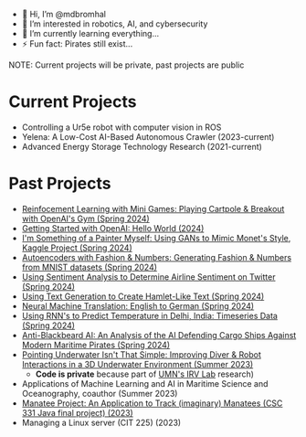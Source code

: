 - 👋 Hi, I’m @mdbromhal
- 👀 I’m interested in robotics, AI, and cybersecurity
- 🌱 I’m currently learning everything...
- ⚡ Fun fact: Pirates still exist...

NOTE: Current projects will be private, past projects are public

<!---
mdbromhal/mdbromhal is a ✨ special ✨ repository because its `README.md` (this file) appears on your GitHub profile.
You can click the Preview link to take a look at your changes.
--->
# Current Projects 
- Controlling a Ur5e robot with computer vision in ROS
- Yelena: A Low-Cost AI-Based Autonomous Crawler (2023-current)
- Advanced Energy Storage Technology Research (2021-current)
  

# Past Projects
- [Reinfocement Learning with Mini Games: Playing Cartpole & Breakout with OpenAI's Gym (Spring 2024)](https://github.com/mdbromhal/Reinforcement_Learning-Mini_Games.git)
- [Getting Started with OpenAI: Hello World (2024)](https://github.com/mdbromhal/OpenAI_HelloWorld.git)
- [I'm Something of a Painter Myself: Using GANs to Mimic Monet's Style, Kaggle Project (Spring 2024)](https://github.com/mdbromhal/Monet_GAN.git)
- [Autoencoders with Fashion & Numbers: Generating Fashion & Numbers from MNIST datasets (Spring 2024)](https://github.com/mdbromhal/Autoencoders_FashionNumbers.git)
- [Using Sentiment Analysis to Determine Airline Sentiment on Twitter (Spring 2024)](https://github.com/mdbromhal/TwitterSentiment)
- [Using Text Generation to Create Hamlet-Like Text (Spring 2024)](https://github.com/mdbromhal/TextGeneration_Hamlet.git)
- [Neural Machine Translation: English to German (Spring 2024)](https://github.com/mdbromhal/NeuralMachineTranslation_German.git)
- [Using RNN's to Predict Temperature in Delhi, India: Timeseries Data (Spring 2024)](https://github.com/mdbromhal/TimeSeriesRNN_DelhiTemp.git)
- [Anti-Blackbeard AI: An Analysis of the AI Defending Cargo Ships Against Modern Maritime Pirates (Spring 2024)](https://github.com/mdbromhal/Anti-Blackbeard_AI.git)
- [Pointing Underwater Isn't That Simple: Improving Diver & Robot Interactions in a 3D Underwater Environment (Summer 2023)](https://github.com/mdbromhal/Pointing_Underwater.git)
  - **Code is private** because part of [UMN's IRV Lab](https://irvlab.cs.umn.edu/) research)
- Applications of Machine Learning and AI in Maritime Science and Oceanography, coauthor (Summer 2023)
- [Manatee Project: An Application to Track (imaginary) Manatees (CSC 331 Java final project) (2023)](https://github.com/mdbromhal/ManateeProject.git)
- Managing a Linux server (CIT 225) (2023)
  
